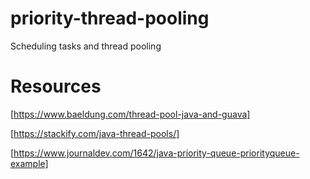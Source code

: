 # priority-thread-pooling
Scheduling tasks and thread pooling

# Resources
[https://www.baeldung.com/thread-pool-java-and-guava]

[https://stackify.com/java-thread-pools/]

[https://www.journaldev.com/1642/java-priority-queue-priorityqueue-example]
